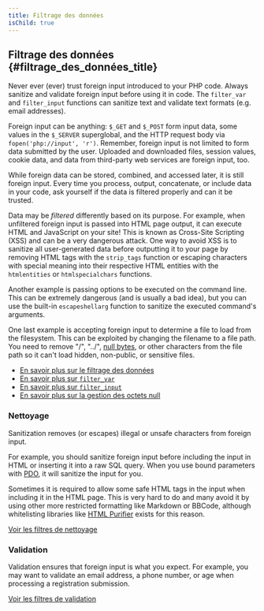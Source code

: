 ```yaml
---
title: Filtrage des données
isChild: true
---
```


## Filtrage des données {#filtrage_des_données_title}

Never ever (ever) trust foreign input introduced to your PHP code. Always sanitize and validate
foreign input before using it in code. The `filter_var` and `filter_input` functions can sanitize text and validate text formats (e.g.
email addresses).

Foreign input can be anything: `$_GET` and `$_POST` form input data, some values in the `$_SERVER`
superglobal, and the HTTP request body via `fopen('php://input', 'r')`. Remember, foreign input is not
limited to form data submitted by the user. Uploaded and downloaded files, session values, cookie data,
and data from third-party web services are foreign input, too.

While foreign data can be stored, combined, and accessed later, it is still foreign input. Every
time you process, output, concatenate, or include data in your code, ask yourself if
the data is filtered properly and can it be trusted.

Data may be _filtered_ differently based on its purpose. For example, when unfiltered foreign input is passed
into HTML page output, it can execute HTML and JavaScript on your site! This is known as Cross-Site
Scripting (XSS) and can be a very dangerous attack. One way to avoid XSS is to sanitize all user-generated
data before outputting it to your page by removing HTML tags with the `strip_tags` function or escaping
characters with special meaning into their respective HTML entities with the `htmlentities`
or `htmlspecialchars` functions.

Another example is passing options to be executed on the command line. This can be extremely dangerous
(and is usually a bad idea), but you can use the built-in `escapeshellarg` function to sanitize the executed
command's arguments.

One last example is accepting foreign input to determine a file to load from the filesystem. This can be exploited by
changing the filename to a file path. You need to remove "/", "../", [null bytes][6], or other characters from the file path so it can't
load hidden, non-public, or sensitive files.

* [En savoir plus sur le filtrage des données][1]
* [En savoir plus sur `filter_var`][4]
* [En savoir plus sur `filter_input`][5]
* [En savoir plus sur la gestion des octets null][6]

### Nettoyage

Sanitization removes (or escapes) illegal or unsafe characters from foreign input.

For example, you should sanitize foreign input before including the input in HTML or inserting it
into a raw SQL query. When you use bound parameters with [PDO](#databases), it will
sanitize the input for you.

Sometimes it is required to allow some safe HTML tags in the input when including it in the HTML
page. This is very hard to do and many avoid it by using other more restricted formatting like
Markdown or BBCode, although whitelisting libraries like [HTML Purifier][html-purifier] exists for
this reason.

[Voir les filtres de nettoyage][2]

### Validation

Validation ensures that foreign input is what you expect. For example, you may want to validate an
email address, a phone number, or age when processing a registration submission.

[Voir les filtres de validation][3]

[1]: http://www.php.net/manual/fr/book.filter.php
[2]: http://www.php.net/manual/fr/filter.filters.sanitize.php
[3]: http://www.php.net/manual/fr/filter.filters.validate.php
[4]: http://php.net/manual/fr/function.filter-var.php
[5]: http://www.php.net/manual/fr/function.filter-input.php
[6]: http://php.net/manual/fr/security.filesystem.nullbytes.php
[html-purifier]: http://htmlpurifier.org/
